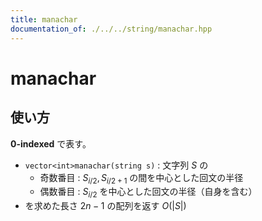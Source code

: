 ```yaml
---
title: manachar
documentation_of: ./../../string/manachar.hpp
---
```


# manachar

## 使い方

**0-indexed** で表す。

- ``vector<int>manachar(string s)`` : 文字列 $S$ の
  - 奇数番目 : $S_{i/2}, S_{i/2+1}$ の間を中心とした回文の半径
  - 偶数番目 : $S_{i/2}$ を中心とした回文の半径（自身を含む）
- を求めた長さ $2n-1$ の配列を返す $O(\lvert S \rvert)$
